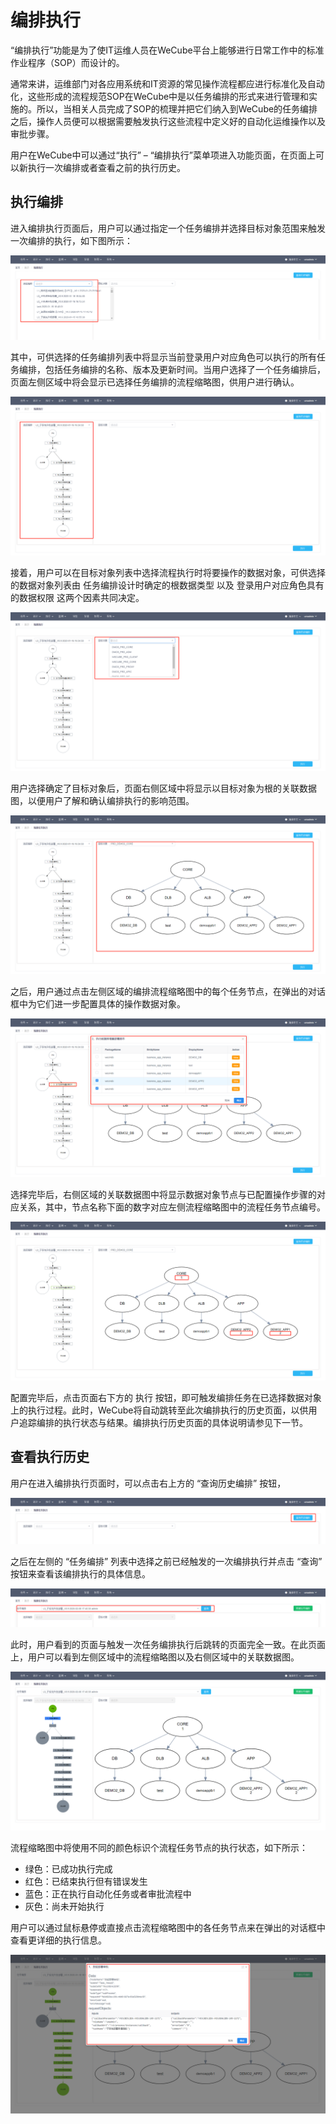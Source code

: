 # 编排执行

“编排执行”功能是为了使IT运维人员在WeCube平台上能够进行日常工作中的标准作业程序（SOP）而设计的。

通常来讲，运维部门对各应用系统和IT资源的常见操作流程都应进行标准化及自动化，这些形成的流程规范SOP在WeCube中是以任务编排的形式来进行管理和实施的。所以，当相关人员完成了SOP的梳理并把它们纳入到WeCube的任务编排之后，操作人员便可以根据需要触发执行这些流程中定义好的自动化运维操作以及审批步骤。

用户在WeCube中可以通过“执行” – “编排执行”菜单项进入功能页面，在页面上可以新执行一次编排或者查看之前的执行历史。

## 执行编排

进入编排执行页面后，用户可以通过指定一个任务编排并选择目标对象范围来触发一次编排的执行，如下图所示：

![图1. 任务编排列表](images/orchestration-execution/figure_1-orchestration_list.png)
 
其中，可供选择的任务编排列表中将显示当前登录用户对应角色可以执行的所有任务编排，包括任务编排的名称、版本及更新时间。当用户选择了一个任务编排后，页面左侧区域中将会显示已选择任务编排的流程缩略图，供用户进行确认。

![图2. 任务编排流程缩略图](images/orchestration-execution/figure_2-orchestration_thumbnail.png)
 
接着，用户可以在目标对象列表中选择流程执行时将要操作的数据对象，可供选择的数据对象列表由 任务编排设计时确定的根数据类型 以及 登录用户对应角色具有的数据权限 这两个因素共同决定。

![图3. 目标对象列表](images/orchestration-execution/figure_3-target_object_list.png)
 
用户选择确定了目标对象后，页面右侧区域中将显示以目标对象为根的关联数据图，以便用户了解和确认编排执行的影响范围。

![图4. 关联数据图](images/orchestration-execution/figure_4-associated_object_diagram.png)
 
之后，用户通过点击左侧区域的编排流程缩略图中的每个任务节点，在弹出的对话框中为它们进一步配置具体的操作数据对象。

![图5. 指定任务节点执行对象](images/orchestration-execution/figure_5-specify_task_node_target.png)
 
选择完毕后，右侧区域的关联数据图中将显示数据对象节点与已配置操作步骤的对应关系，其中，节点名称下面的数字对应左侧流程缩略图中的流程任务节点编号。

![图6. 预览任务节点执行对象](images/orchestration-execution/figure_6-preview_task_node_targets.png)
 
配置完毕后，点击页面右下方的 执行 按钮，即可触发编排任务在已选择数据对象上的执行过程。此时，WeCube将自动跳转至此次编排执行的历史页面，以供用户追踪编排的执行状态与结果。编排执行历史页面的具体说明请参见下一节。

## 查看执行历史

用户在进入编排执行页面时，可以点击右上方的 “查询历史编排” 按钮， 

![图7. 查看执行历史](images/orchestration-execution/figure_7-view_history.png)
 
之后在左侧的 “任务编排” 列表中选择之前已经触发的一次编排执行并点击 “查询” 按钮来查看该编排执行的具体信息。

![图8. 编排执行列表](images/orchestration-execution/figure_8-execution_list.png)

此时，用户看到的页面与触发一次任务编排执行后跳转的页面完全一致。在此页面上，用户可以看到左侧区域中的流程缩略图以及右侧区域中的关联数据图。

![图9. 执行历史总览](images/orchestration-execution/figure_9-execution_history_overview.png)

流程缩略图中将使用不同的颜色标识个流程任务节点的执行状态，如下所示：

- 绿色：已成功执行完成
- 红色：已结束执行但有错误发生
- 蓝色：正在执行自动化任务或者审批流程中
- 灰色：尚未开始执行

用户可以通过鼠标悬停或直接点击流程缩略图中的各任务节点来在弹出的对话框中查看更详细的执行信息。
 
![图10. 任务节点详情](images/orchestration-execution/figure_10-task_node_details.png)
